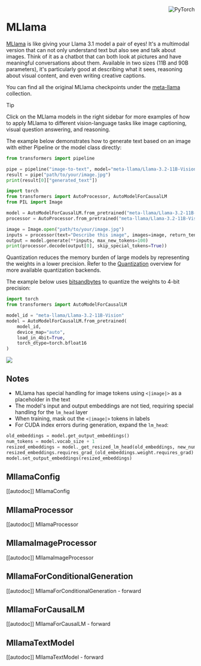 <!--Copyright 2024 The HuggingFace Team. All rights reserved.

Licensed under the Apache License, Version 2.0 (the "License"); you may not use this file except in compliance with
the License. You may obtain a copy of the License at

http://www.apache.org/licenses/LICENSE-2.0

Unless required by applicable law or agreed to in writing, software distributed under the License is distributed on
an "AS IS" BASIS, WITHOUT WARRANTIES OR CONDITIONS OF ANY KIND, either express or implied. See the License for the
specific language governing permissions and limitations under the License.

⚠️ Note that this file is in Markdown but contain specific syntax for our doc-builder (similar to MDX) that may not be
rendered properly in your Markdown viewer.

-->

<div style="float: right;">
    <div class="flex flex-wrap space-x-1">
        <img alt="PyTorch" src="https://img.shields.io/badge/PyTorch-DE3412?style=flat&logo=pytorch&logoColor=white">
    </div>
</div>

# MLlama

[MLlama](https://huggingface.co/meta-llama) is like giving your Llama 3.1 model a pair of eyes! It's a multimodal version that can not only understand text but also see and talk about images. Think of it as a chatbot that can both look at pictures and have meaningful conversations about them. Available in two sizes (11B and 90B parameters), it's particularly good at describing what it sees, reasoning about visual content, and even writing creative captions.

You can find all the original MLlama checkpoints under the [meta-llama](https://huggingface.co/meta-llama) collection.

> [!TIP]
> Click on the MLlama models in the right sidebar for more examples of how to apply MLlama to different vision-language tasks like image captioning, visual question answering, and reasoning.

The example below demonstrates how to generate text based on an image with either Pipeline or the model class directly:

<hfoptions id="usage">
<hfoption id="Pipeline">

```python
from transformers import pipeline

pipe = pipeline("image-to-text", model="meta-llama/Llama-3.2-11B-Vision")
result = pipe("path/to/your/image.jpg")
print(result[0]["generated_text"])
```

</hfoption>
<hfoption id="AutoModel">

```python
import torch
from transformers import AutoProcessor, AutoModelForCausalLM
from PIL import Image

model = AutoModelForCausalLM.from_pretrained("meta-llama/Llama-3.2-11B-Vision", device_map="auto", torch_dtype=torch.bfloat16)
processor = AutoProcessor.from_pretrained("meta-llama/Llama-3.2-11B-Vision")

image = Image.open("path/to/your/image.jpg")
inputs = processor(text="Describe this image", images=image, return_tensors="pt").to(model.device)
output = model.generate(**inputs, max_new_tokens=100)
print(processor.decode(output[0], skip_special_tokens=True))
```

</hfoption>
</hfoptions>

Quantization reduces the memory burden of large models by representing the weights in a lower precision. Refer to the [Quantization](../quantization/overview) overview for more available quantization backends.

The example below uses [bitsandbytes](../quantization/bitsandbytes) to quantize the weights to 4-bit precision:

```python
import torch
from transformers import AutoModelForCausalLM

model_id = "meta-llama/Llama-3.2-11B-Vision"
model = AutoModelForCausalLM.from_pretrained(
    model_id,
    device_map="auto",
    load_in_4bit=True,
    torch_dtype=torch.bfloat16
)
```

<div class="flex justify-center">
    <img src="https://huggingface.co/datasets/huggingface/documentation-images/resolve/main/transformers/model_doc/mllama_architecture.png"/>
</div>

## Notes

- MLlama has special handling for image tokens using `<|image|>` as a placeholder in the text
- The model's input and output embeddings are not tied, requiring special handling for the `lm_head` layer
- When training, mask out the `<|image|>` tokens in labels
- For CUDA index errors during generation, expand the `lm_head`:

```python
old_embeddings = model.get_output_embeddings()
num_tokens = model.vocab_size + 1
resized_embeddings = model._get_resized_lm_head(old_embeddings, new_num_tokens=num_tokens, mean_resizing=True)
resized_embeddings.requires_grad_(old_embeddings.weight.requires_grad)
model.set_output_embeddings(resized_embeddings)
```

## MllamaConfig

[[autodoc]] MllamaConfig

## MllamaProcessor

[[autodoc]] MllamaProcessor

## MllamaImageProcessor

[[autodoc]] MllamaImageProcessor

## MllamaForConditionalGeneration

[[autodoc]] MllamaForConditionalGeneration
    - forward

## MllamaForCausalLM

[[autodoc]] MllamaForCausalLM
    - forward

## MllamaTextModel

[[autodoc]] MllamaTextModel
    - forward



